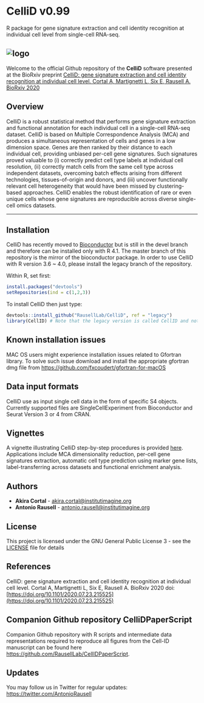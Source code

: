 # CelliD v0.99
R package for gene signature extraction and cell identity recognition at individual cell level from single-cell RNA-seq.

![logo](https://github.com/RausellLab/CelliD/blob/gh-pages/tools/sticker.png?raw=true)
----------------------------------------

Welcome to the official Github repository of the **CelliD** software presented at the BioRxiv preprint [CelliD: gene signature extraction and cell identity recognition at individual cell level. Cortal A, Martignetti L, Six E, Rausell A. BioRxiv 2020](https://www.biorxiv.org/content/10.1101/2020.07.23.215525v1)

## Overview

CelliD is a robust statistical method that performs gene signature extraction and functional annotation for each individual cell in a single-cell RNA-seq dataset. CelliD is based on Multiple Correspondence Analysis (MCA) and produces a simultaneous representation of cells and genes in a low dimension space. Genes are then ranked by their distance to each individual cell, providing unbiased per-cell gene signatures. Such signatures proved valuable to (i) correctly predict cell type labels at individual cell resolution, (ii) correctly match cells from the same cell type across independent datasets, overcoming batch effects arising from different technologies, tissues-of-origin and donors, and (iii) uncover functionally relevant cell heterogeneity that would have been missed by clustering-based approaches. CelliD enables the robust identification of rare or even unique cells whose gene signatures are reproducible across diverse single-cell omics datasets. 

----------------------------------------

## Installation

CelliD has recently moved to [Bioconductor](https://bioconductor.org/packages/devel/bioc/html/CelliD.html) but is still in the devel branch and therefore can be installed only with R 4.1. The master branch of this repository is the mirror of the bioconductor package.
In order to use CelliD with R version 3.6 ~ 4.0, please install the legacy branch of the repository. 

Within R, set first:
```r
install.packages("devtools")
setRepositories(ind = c(1,2,3))
```
To install CelliD then just type:
```r
devtools::install_github("RausellLab/CelliD", ref = "legacy")
library(CellID) # Note that the legacy version is called CellID and not CelliD
```
## Known installation issues

MAC OS users might experience installation issues related to Gfortran library. To solve such issue download and install the appropriate gfortran dmg file from https://github.com/fxcoudert/gfortran-for-macOS

## Data input formats

CelliD use as input single cell data in the form of specific S4 objects. Currently supported files are SingleCellExperiment from Bioconductor and Seurat Version 3 or 4 from CRAN.

## Vignettes

A vignette illustrating CelliD step-by-step procedures is provided [here](https://bioconductor.org/packages/devel/bioc/vignettes/CelliD/inst/doc/BioconductorVignette.html). Applications include MCA dimensionality reduction, per-cell gene signatures extraction, automatic cell type prediction using marker gene lists, label-transferring across datasets and functional enrichment analysis.

## Authors

* **Akira Cortal** - [akira.cortal@institutimagine.org](akira.cortal@institutimagine.org)
* **Antonio Rausell** -  [antonio.rausell@institutimagine.org](antonio.rausell@institutimagine.org)


## License

This project is licensed under the GNU General Public License 3 - see the [LICENSE](LICENSE) file for details

## References

CelliD: gene signature extraction and cell identity recognition at individual cell level. Cortal A, Martignetti L, Six E, Rausell A. BioRxiv 2020 doi: [https://doi.org/10.1101/2020.07.23.215525](https://doi.org/10.1101/2020.07.23.215525)

## Companion Github repository CelliDPaperScript

Companion Github repository with R scripts and intermediate data representations required to reproduce all figures from the Cell-ID manuscript can be found here https://github.com/RausellLab/CellIDPaperScript.

## Updates 
You may follow us in Twitter for regular updates: https://twitter.com/AntonioRausell
